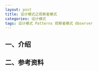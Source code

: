 ```yaml
---
layout: post
title: 设计模式之观察者模式
categories: 设计模式
tags: 设计模式 Patterns 观察者模式 Observer
---
```


## 一、介绍

## 二、参考资料